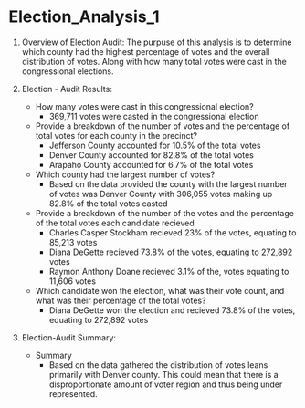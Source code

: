 # Election_Analysis_1

1. Overview of Election Audit:
  The purpuse of this analysis is to determine which county had the highest percentage of votes and the overall distribution of votes. Along with how many total votes were cast in the congressional elections. 
  
 2. Election - Audit Results:
    - How many votes were cast in this congressional election?
        - 369,711 votes were casted in the congressional election
    - Provide a breakdown of the number of votes and the percentage of total votes for each county in the precinct?
        - Jefferson County accounted for 10.5% of the total votes
        - Denver County accounted for 82.8% of the total votes
        - Arapaho County accounted for 6.7% of the total votes
    - Which county had the largest number of votes?
        - Based on the data provided the county with the largest number of votes was Denver County with 306,055 votes making up 82.8% of the total votes casted
    - Provide a breakdown of the number of the votes and the percentage of the total votes each candidate recieved
        - Charles Casper Stockham recieved 23% of the votes, equating to 85,213 votes
        - Diana DeGette recieved 73.8% of the votes, equating to 272,892 votes
        - Raymon Anthony Doane recieved 3.1% of the, votes equating to 11,606 votes
    - Which candidate won the election, what was their vote count, and what was their percentage of the total votes?
        - Diana DeGette won the election and recieved 73.8% of the votes, equating to 272,892 votes
 3. Election-Audit Summary:
    - Summary
        - Based on the data gathered the distribution of votes leans primarily with Denver county. This could mean that there is a disproportionate amount of voter region and thus being under represented.
      
